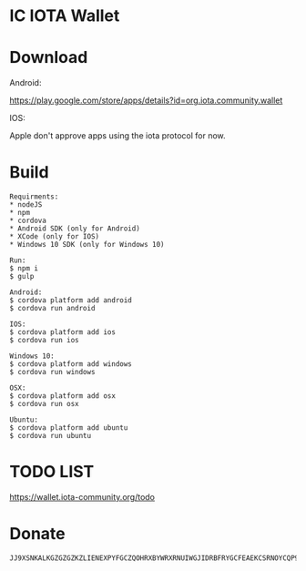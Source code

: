 # IC IOTA Wallet
# Download
Android:

https://play.google.com/store/apps/details?id=org.iota.community.wallet

IOS:

Apple don't approve apps using the iota protocol for now.

# Build
	Requirments:
	* nodeJS
	* npm
	* cordova
	* Android SDK (only for Android)
	* XCode (only for IOS)
	* Windows 10 SDK (only for Windows 10)
	
	Run:
	$ npm i
	$ gulp
	
	Android:
	$ cordova platform add android
	$ cordova run android
	
	IOS:
	$ cordova platform add ios
	$ cordova run ios
	
	Windows 10:
	$ cordova platform add windows
	$ cordova run windows
	
	OSX:
	$ cordova platform add osx
	$ cordova run osx

	Ubuntu:
	$ cordova platform add ubuntu
	$ cordova run ubuntu

# TODO LIST
https://wallet.iota-community.org/todo
# Donate
	JJ9XSNKALKGZGZGZKZLIENEXPYFGCZQOHRXBYWRXRNUIWGJIDRBFRYGCFEAEKCSRNOYCQP9HFZDFKOWZDFDFOFVFGW
